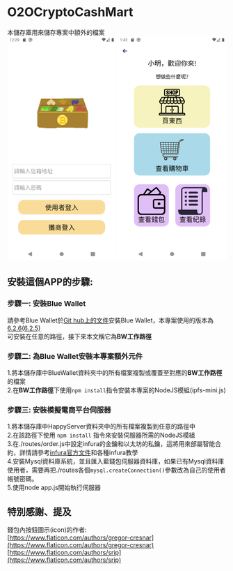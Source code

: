 # O2OCryptoCashMart
本儲存庫用來儲存專案中額外的檔案  
<img src="https://github.com/2ndHG/O2OCryptoCashMart/blob/main/Image4GitHub/Screenshot_1646051386.png" width="250">
<img src="https://github.com/2ndHG/O2OCryptoCashMart/blob/main/Image4GitHub/Screenshot_1646962941.png" width="250">
  

## **安裝這個APP的步驟:**
### 步驟一: 安裝Blue Wallet
請參考Blue Wallet於[Git hub上的文件](https://github.com/BlueWallet/BlueWallet "Blue Wallet Git Hub首頁")安裝Blue Wallet，本專案使用的版本為[6.2.6(6.2.5)](https://github.com/BlueWallet/BlueWallet/releases/tag/v6.2.5 "Blue Wallet6.2.5下載頁面")  
可安裝在任意的路徑，接下來本文稱它為**BW工作路徑**  

### 步驟二: 為Blue Wallet安裝本專案額外元件
1.將本儲存庫中BlueWallet資料夾中的所有檔案複製或覆蓋至對應的**BW工作路徑**的檔案  
2.在**BW工作路徑**下使用`npm install`指令安裝本專案的NodeJS模組(ipfs-mini.js)  

### 步驟三: 安裝模擬電商平台伺服器
1.將本儲存庫中HappyServer資料夾中的所有檔案複製到任意的路徑中  
2.在該路徑下使用 `npm install` 指令來安裝伺服器所需的NodeJS模組  
3.在./routes/order.js中設定infura的金鑰和以太坊的私鑰，這將用來部屬智能合約，詳情請參考[infura官方文件](https://blog.infura.io/zh_tw/zai-ethereum-bu-shu-zhi-hui-xing-he-yue-ji-guan-li-jiao-yi/ "infura官方文件")和各種infura教學  
4.安裝Mysql資料庫系統，並且匯入藍錢包伺服器資料庫，如果已有Mysql資料庫使用者，需要再把./routes各個`mysql.createConnection()`參數改為自己的使用者帳號密碼。  
5.使用node app.js開始執行伺服器  
  
  
## **特別感謝、提及**
錢包內按鈕圖示(icon)的作者:  
[https://www.flaticon.com/authors/gregor-cresnar](https://www.flaticon.com/authors/gregor-cresnar)  
[https://www.flaticon.com/authors/srip](https://www.flaticon.com/authors/srip)  

